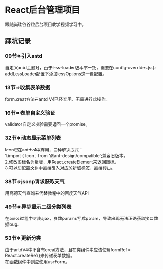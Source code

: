 # React后台管理项目  

跟随尚硅谷谷粒后台项目教学视频学习中。
  
## 踩坑记录  

### 09节=>引入antd  

自定义antd主题时，由于less-loader版本不一致，需要在config-overrides.js中addLessLoader配置下添加lessOptions这一级配置。  

### 13节=>收集表单数据
  
form.creat方法在antd V4已经弃用。无需进行此操作。  

### 16节=>表单自定义验证
  
validator自定义校验需要返回一个promise。

### 32节=>动态显示菜单列表

Icon已在antdv4中弃用，三种解决方式：  
1.import { Icon } from '@ant-design/compatible';兼容旧版本。  
2.修改图标名为新版，用React.createElement来返回图标。  
3.可以在配置文件中直接引入对应的新版标签，直接传出。

### 38节=>jsonp请求获取天气
  
用高德天气查询来代替教程中的百度天气API

### 49节=>异步显示二级分类列表
  
在axios过程中封装ajax，参数params写成param，导致出现无法正确获取接口数据bug。

### 53节=>更新分类  

由于antdV4中不含有creat方法，且在类组件中应该使用formRef = React.createRef()来传递表单数据。  
在函数组件中则应使用useForm。  

